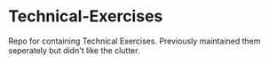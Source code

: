 # Technical-Exercises

Repo for containing Technical Exercises. Previously maintained them seperately but didn't like the clutter.
